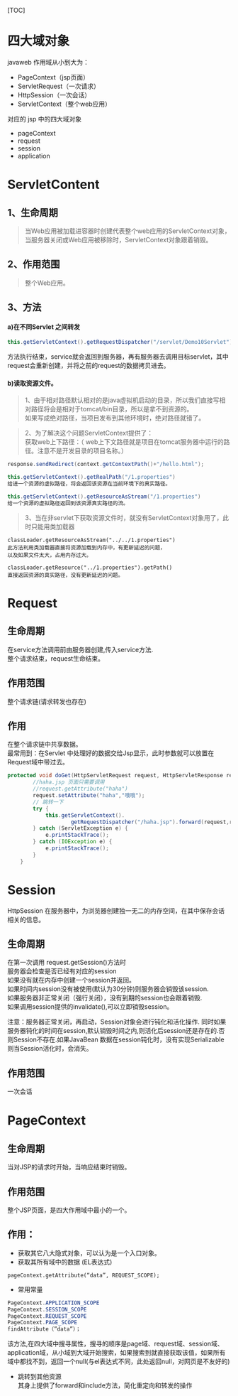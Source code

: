[TOC]
# 四大域对象 

javaweb 作用域从小到大为：
* PageContext（jsp页面）
* ServletRequest（一次请求）
* HttpSession（一次会话）
* ServletContext（整个web应用）

对应的 jsp 中的四大域对象
* pageContext
* request
* session
* application

# ServletContent
## 1、生命周期
> 当Web应用被加载进容器时创建代表整个web应用的ServletContext对象，当服务器关闭或Web应用被移除时，ServletContext对象跟着销毁。

## 2、作用范围
> 整个Web应用。

## 3、方法

#### a)在不同Servlet 之间转发


```java
this.getServletContext().getRequestDispatcher("/servlet/Demo10Servlet").forward(request, response);
```


方法执行结束，service就会返回到服务器，再有服务器去调用目标servlet，其中request会重新创建，并将之前的request的数据拷贝进去。

#### b)读取资源文件。

> 1、由于相对路径默认相对的是java虚拟机启动的目录，所以我们直接写相对路径将会是相对于tomcat/bin目录，所以是拿不到资源的。  
如果写成绝对路径，当项目发布到其他环境时，绝对路径就错了。

> 2、为了解决这个问题ServletContext提供了：  
 获取web上下路径：（ web上下文路径就是项目在tomcat服务器中运行的路径。注意不是开发目录的项目名称。）

```java 
response.sendRedirect(context.getContextPath()+"/hello.html");
```

```java
this.getServletContext().getRealPath("/1.properties")
给进一个资源的虚拟路径，将会返回该资源在当前环境下的真实路径。
```

```java
this.getServletContext().getResourceAsStream("/1.properties")
给一个资源的虚拟路径返回到该资源真实路径的流。
```
> 3、当在非servlet下获取资源文件时，就没有ServletContext对象用了，此时只能用类加载器
```
classLoader.getResourceAsStream("../../1.properties")
此方法利用类加载器直接将资源加载到内存中，有更新延迟的问题，
以及如果文件太大，占用内存过大。
```
```
classLoader.getResource("../1.properties").getPath()
直接返回资源的真实路径，没有更新延迟的问题。
```

# Request
## 生命周期
在service方法调用前由服务器创建,传入service方法.  
整个请求结束，request生命结束。
## 作用范围
整个请求链(请求转发也存在)
## 作用
在整个请求链中共享数据。  
最常用到：在Servlet 中处理好的数据交给Jsp显示，此时参数就可以放置在Request域中带过去。
```java
protected void doGet(HttpServletRequest request, HttpServletResponse response) throws ServletException, IOException {
        //haha.jsp 页面只需要调用
        //request.getAttribute("haha")
        request.setAttribute("haha","哦哦");
        // 跳转一下
        try {
            this.getServletContext().
                    getRequestDispatcher("/haha.jsp").forward(request,response);
        } catch (ServletException e) {
            e.printStackTrace();
        } catch (IOException e) {
            e.printStackTrace();
        }
    }
```

# Session
HttpSession 
在服务器中，为浏览器创建独一无二的内存空间，在其中保存会话相关的信息。 
## 生命周期
在第一次调用 request.getSession()方法时  
服务器会检查是否已经有对应的session  
如果没有就在内存中创建一个session并返回。  
如果时间内session没有被使用(默认为30分钟)则服务器会销毁该session.  
如果服务器非正常关闭（强行关闭），没有到期的session也会跟着销毁.  
如果调用session提供的invalidate(),可以立即销毁session。

注意：服务器正常关闭，再启动，Session对象会进行钝化和活化操作.
同时如果服务器钝化的时间在session,默认销毁时间之内,则活化后session还是存在的.否则Session不存在.如果JavaBean 数据在session钝化时，没有实现Serializable 则当Session活化时，会消失。 
## 作用范围
一次会话

# PageContext

## 生命周期  

当对JSP的请求时开始，当响应结束时销毁。
## 作用范围  

整个JSP页面，是四大作用域中最小的一个。
## 作用： 
* 获取其它八大隐式对象，可以认为是一个入口对象。
* 获取其所有域中的数据 (EL表达式) 
```
pageContext.getAttribute(“data”, REQUEST_SCOPE);
```

* 常用常量
```java
PageContext.APPLICATION_SCOPE 
PageContext.SESSION_SCOPE 
PageContext.REQUEST_SCOPE 　
PageContext.PAGE_SCOPE 
findAttribute（”data”）；
```
该方法,在四大域中搜寻属性，搜寻的顺序是page域、request域、session域、application域，从小域到大域开始搜索，如果搜索到就直接获取该值，如果所有域中都找不到，返回一个null(与el表达式不同，此处返回null，对网页是不友好的) 
* 跳转到其他资源   
其身上提供了forward和include方法，简化重定向和转发的操作


